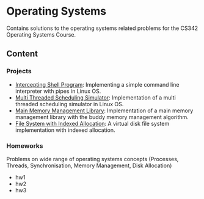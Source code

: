 # Operating Systems

Contains solutions to the operating systems related problems for the CS342 Operating Systems Course.

## Content

### Projects

* [Intercepting Shell Program](https://github.com/zeynepCankara/intercepting-shell-program): Implementing a simple command line interpreter with pipes in Linux OS.
* [Multi Threaded Scheduling Simulator](https://github.com/zeynepCankara/multi-threaded-scheduling): Implementation of a multi threaded scheduling simulator in Linux OS.
* [Main Memory Management Library](https://github.com/zeynepCankara/buddy-memory-management): Implementation of a main memory management library with the buddy memory management algorithm.
* [File System with Indexed Allocation](https://github.com/zeynepCankara/simple-file-system): A virtual disk file system implementation with indexed allocation.

### Homeworks

Problems on wide range of operating systems concepts (Processes, Threads, Synchronisation, Memory Management, Disk Allocation)

* hw1
* hw2
* hw3